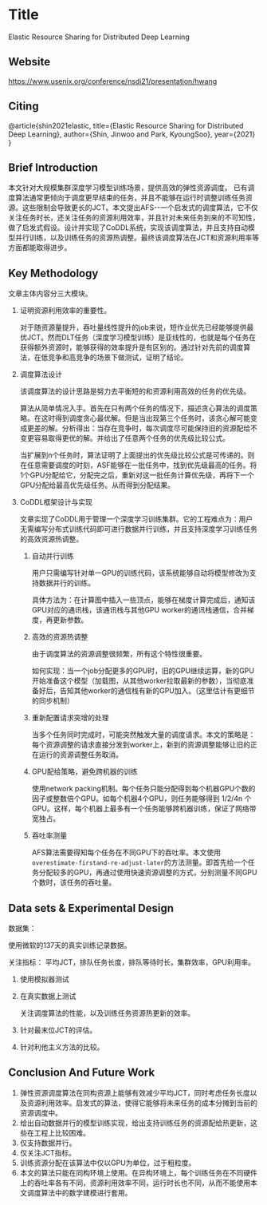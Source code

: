 # Title

<!-- 此部分是论文标题-->
Elastic Resource Sharing for Distributed Deep Learning

## Website
<!-- 网址，有DOI的建议用DOI地址-->
https://www.usenix.org/conference/nsdi21/presentation/hwang

## Citing

<!-- 引用格式，建议使用latex格式-->
@article{shin2021elastic,
  title={Elastic Resource Sharing for Distributed Deep Learning},
  author={Shin, Jinwoo and Park, KyoungSoo},
  year={2021}
}

## Brief Introduction

<!-- 通过三五句话描述这篇文章，包括 1. 论文的应用场景；2. 论文克服已有方法的局限性；3. 论文主要的技术手段； 4. 论文的预期结果 -->
本文针对大规模集群深度学习模型训练场景，提供高效的弹性资源调度。
已有调度算法通常更倾向于调度更早结束的任务，并且不能够在运行时调整训练任务资源。这些限制会导致更长的JCT。本文提出AFS--一个启发式的调度算法，它不仅关注任务时长，还关注任务的资源利用效率，并且针对未来任务到来的不可知性，做了启发式假设。设计并实现了CoDDL系统，实现该调度算法，并且支持自动模型并行训练，以及训练任务的资源热调整。最终该调度算法在JCT和资源利用率等方面都能取得进步。

## Key Methodology

<!-- 分点写，论述论文中主要技术手段的实施过程 -->
文章主体内容分三大模块。
1. 证明资源利用效率的重要性。
   
   对于随资源量提升，吞吐量线性提升的job来说，短作业优先已经能够提供最优JCT。然而DLT任务（深度学习模型训练）是亚线性的，也就是每个任务在获得额外资源时，能够获得的效率提升是有区别的。通过针对先前的调度算法，在低竞争和高竞争的场景下做测试，证明了结论。

2. 调度算法设计
   
   该调度算法的设计思路是努力去平衡短的和资源利用高效的任务的优先级。
   
   算法从简单情况入手。首先在只有两个任务的情况下，描述贪心算法的调度策略。在这时得到调度贪心最优解。但是当出现第三个任务时，该贪心解可能变成更差的解。分析得出：当存在竞争时，每次调度尽可能保持旧的资源配给不变更容易取得更优的解。并给出了任意两个任务的优先级比较公式。

   当扩展到n个任务时，算法证明了上面提出的优先级比较公式是可传递的。则在任意需要调度的时刻，ASF能够在一批任务中，找到优先级最高的任务。将1个GPU分配给它，分配完之后，重新对这一批任务计算优先级，再将下一个GPU分配给最高优先级任务。从而得到分配结果。

3. CoDDL框架设计与实现

    文章实现了CoDDL用于管理一个深度学习训练集群。它的工程难点为：用户无需编写分布式训练代码即可进行数据并行训练，并且支持深度学习训练任务的高效资源热调整。

    1. 自动并行训练

        用户只需编写针对单一GPU的训练代码，该系统能够自动将模型修改为支持数据并行的训练。
        
        具体方法为：在计算图中插入一些顶点，能够在梯度计算完成后，通知该GPU对应的通讯栈，该通讯栈与其他GPU worker的通讯栈通信，合并梯度，再更新参数。

    2. 高效的资源热调整

       由于调度算法的资源调整很频繁，所有这个特性很重要。

       如何实现：当一个job分配更多的GPU时，旧的GPU继续运算，新的GPU开始准备这个模型（加载图，从其他worker拉取最新的参数），当彻底准备好后，告知其他worker的通信栈有新的GPU加入。（这里估计有更细节的同步机制）

    3. 重新配置请求突增的处理

        当多个任务同时完成时，可能突然触发大量的调度请求。本文的策略是：每个资源调整的请求直接分发到worker上，新到的资源调整能够让旧的正在运行的资源调整任务取消。

    4. GPU配给策略，避免跨机器的训练

        使用network packing机制。每个任务只能分配得到每个机器GPU个数的因子或整数倍个GPU。如每个机器4个GPU，则任务能够得到 1/2/4n 个GPU。这样，每个机器上最多有一个任务能够跨机器训练，保证了网络带宽独占。

    5. 吞吐率测量

        AFS算法需要得知每个任务在不同GPU下的吞吐率。本文使用`overestimate-firstand-re-adjust-later`的方法测量。即首先给一个任务分配较多的GPU，再通过使用快速资源调整的方式，分别测量不同GPU个数时，该任务的吞吐量。


## Data sets & Experimental Design

<!-- 撰写实验环境的设置，实验的对象，实验的比较方面，以及实验的结果（不要列举数据，要概括谈） -->
数据集：

使用微软的137天的真实训练记录数据。

关注指标：
平均JCT，排队任务长度，排队等待时长，集群效率，GPU利用率。

1. 使用模拟器测试
2. 在真实数据上测试
    
    关注调度算法的性能，以及训练任务资源热更新的效率。

3. 针对最末位JCT的评估。
4. 针对利他主义方法的比较。

## Conclusion And Future Work

<!-- 作者或者阅读者对本文工作的总结，以及未来可能的改进方向 -->
1. 弹性资源调度算法在同构资源上能够有效减少平均JCT，同时考虑任务长度以及资源利用效率。启发式的算法，使得它能够将未来任务的成本分摊到当前的资源调度中。
2. 给出自动数据并行的模型训练实现，给出支持训练任务的资源配给热更新，这些在工程上比较困难。
3. 仅支持数据并行。
4. 仅关注JCT指标。
5. 训练资源分配在该算法中仅以GPU为单位，过于粗粒度。
6. 本文的算法只能在同构环境上使用。在异构环境上，每个训练任务在不同硬件上的吞吐率各有不同，资源利用效率不同，运行时长也不同，从而不能使用本文调度算法中的数学建模进行套用。
